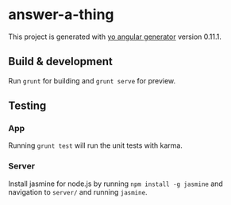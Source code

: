 # answer-a-thing

This project is generated with [yo angular generator](https://github.com/yeoman/generator-angular)
version 0.11.1.

## Build & development

Run `grunt` for building and `grunt serve` for preview.

## Testing

### App

Running `grunt test` will run the unit tests with karma.

### Server

Install jasmine for node.js by running `npm install -g jasmine` and navigation to `server/` and running `jasmine`.
